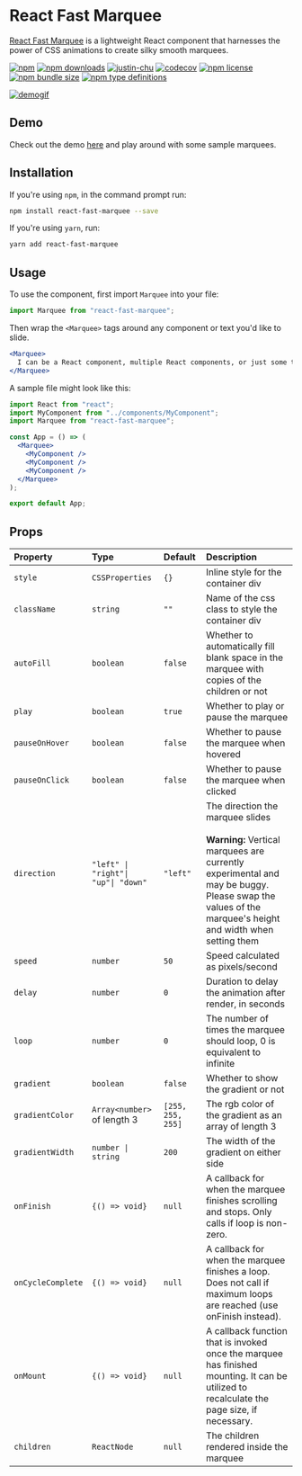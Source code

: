 # React Fast Marquee

[React Fast Marquee](https://www.react-fast-marquee.com) is a lightweight React component that harnesses the power of CSS animations to create silky smooth marquees.

[![npm](https://img.shields.io/npm/v/react-fast-marquee.svg)](https://www.npmjs.com/package/react-fast-marquee)
[![npm downloads](https://img.shields.io/npm/dt/react-fast-marquee.svg)](https://www.npmjs.com/package/react-fast-marquee)
[![justin-chu](https://circleci.com/gh/justin-chu/react-fast-marquee.svg?style=svg)](https://circleci.com/gh/justin-chu/react-fast-marquee)
[![codecov](https://codecov.io/gh/justin-chu/react-fast-marquee/branch/master/graph/badge.svg?token=52Q4YZYFME)](https://codecov.io/gh/justin-chu/react-fast-marquee)
[![npm license](https://img.shields.io/npm/l/react-fast-marquee.svg)](https://www.npmjs.com/package/react-fast-marquee)
[![npm bundle size](https://img.shields.io/bundlephobia/min/react-fast-marquee.svg)](https://bundlephobia.com/result?p=react-fast-marquee)
[![npm type definitions](https://img.shields.io/npm/types/react-fast-marquee.svg)](https://www.npmjs.com/package/react-fast-marquee)

[![demogif][2]][1]

[1]: https://www.react-fast-marquee.com
[2]: https://media.giphy.com/media/6ritiN2cpvpsyz4fo6/giphy.gif "demo gif"

## Demo

Check out the demo [here](https://www.react-fast-marquee.com) and play around with some sample marquees.

## Installation

If you're using `npm`, in the command prompt run:

```sh
npm install react-fast-marquee --save
```

If you're using `yarn`, run:

```sh
yarn add react-fast-marquee
```

## Usage

To use the component, first import `Marquee` into your file:

```jsx
import Marquee from "react-fast-marquee";
```

Then wrap the `<Marquee>` tags around any component or text you'd like to slide.

```jsx
<Marquee>
  I can be a React component, multiple React components, or just some text.
</Marquee>
```

A sample file might look like this:

```jsx
import React from "react";
import MyComponent from "../components/MyComponent";
import Marquee from "react-fast-marquee";

const App = () => (
  <Marquee>
    <MyComponent />
    <MyComponent />
    <MyComponent />
  </Marquee>
);

export default App;
```

## Props

| Property          | Type                                | Default           | Description                                                                                                                                                                                          |
| :---------------- | :---------------------------------- | :---------------- | :--------------------------------------------------------------------------------------------------------------------------------------------------------------------------------------------------- |
| `style`           | `CSSProperties`                     | `{}`              | Inline style for the container div                                                                                                                                                                   |
| `className`       | `string`                            | `""`              | Name of the css class to style the container div                                                                                                                                                     |
| `autoFill`        | `boolean`                           | `false`           | Whether to automatically fill blank space in the marquee with copies of the children or not                                                                                                          |
| `play`            | `boolean`                           | `true`            | Whether to play or pause the marquee                                                                                                                                                                 |
| `pauseOnHover`    | `boolean`                           | `false`           | Whether to pause the marquee when hovered                                                                                                                                                            |
| `pauseOnClick`    | `boolean`                           | `false`           | Whether to pause the marquee when clicked                                                                                                                                                            |
| `direction`       | `"left" \| "right"\| "up"\| "down"` | `"left"`          | The direction the marquee slides <br /><br /> **Warning:** Vertical marquees are currently experimental and may be buggy. Please swap the values of the marquee's height and width when setting them |
| `speed`           | `number`                            | `50`              | Speed calculated as pixels/second                                                                                                                                                                    |
| `delay`           | `number`                            | `0`               | Duration to delay the animation after render, in seconds                                                                                                                                             |
| `loop`            | `number`                            | `0`               | The number of times the marquee should loop, 0 is equivalent to infinite                                                                                                                             |
| `gradient`        | `boolean`                           | `false`           | Whether to show the gradient or not                                                                                                                                                                  |
| `gradientColor`   | `Array<number>` of length 3         | `[255, 255, 255]` | The rgb color of the gradient as an array of length 3                                                                                                                                                |
| `gradientWidth`   | `number \| string`                  | `200`             | The width of the gradient on either side                                                                                                                                                             |
| `onFinish`        | `{() => void}`                      | `null`            | A callback for when the marquee finishes scrolling and stops. Only calls if loop is non-zero.                                                                                                        |
| `onCycleComplete` | `{() => void}`                      | `null`            | A callback for when the marquee finishes a loop. Does not call if maximum loops are reached (use onFinish instead).                                                                                  |
| `onMount`         | `{() => void}`                      | `null`            | A callback function that is invoked once the marquee has finished mounting. It can be utilized to recalculate the page size, if necessary.                                                           |
| `children`        | `ReactNode`                         | `null`            | The children rendered inside the marquee                                                                                                                                                             |
